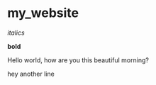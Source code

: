 # my_website

*italics*


**bold**


Hello world, how are you this beautiful morning?

hey another line